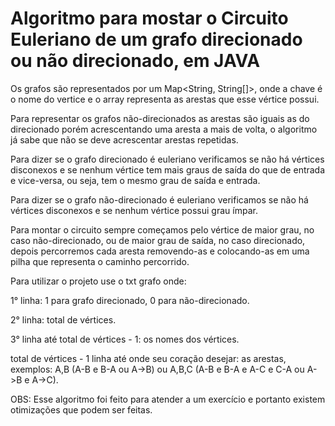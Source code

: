 # Algoritmo para mostar o Circuito Euleriano de um grafo direcionado ou não direcionado, em JAVA

Os grafos são representados por um Map<String, String[]>, onde a chave é o nome do vertice e o array representa as arestas que esse vértice possui.

Para representar os grafos não-direcionados as arestas são iguais as do direcionado porém acrescentando uma aresta a mais de volta, o algoritmo já sabe que não se deve acrescentar arestas repetidas.

Para dizer se o grafo direcionado é euleriano verificamos se não há vértices disconexos e se nenhum vértice tem mais graus de saída do que de entrada e vice-versa, ou seja, tem o mesmo grau de saída e entrada.

Para dizer se o grafo não-direcionado é euleriano verificamos se não há vértices disconexos e se nenhum vértice possui grau ímpar.

Para montar o circuito sempre começamos pelo vértice de maior grau, no caso não-direcionado, ou de maior grau de saída, no caso direcionado, depois percorremos cada aresta removendo-as e colocando-as em uma pilha que representa o caminho percorrido.

Para utilizar o projeto use o txt grafo onde:

1° linha: 1 para grafo direcionado, 0 para não-direcionado.

2° linha: total de vértices.

3° linha até total de vértices - 1: os nomes dos vértices.

total de vértices - 1 linha até onde seu coração desejar: as arestas, exemplos: A,B (A-B e B-A ou A->B) ou A,B,C (A-B e B-A e A-C e C-A ou A->B e A->C).

OBS: Esse algoritmo foi feito para atender a um exercício e portanto existem otimizações que podem ser feitas.
